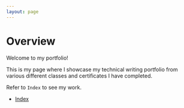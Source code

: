 ```yaml
---
layout: page
---
```


# Overview

Welcome to my portfolio!

This is my page where I showcase my technical writing portfolio from various different classes and certificates I have completed. 

Refer to `Index` to see my work.

* [Index](docs/index.md)
